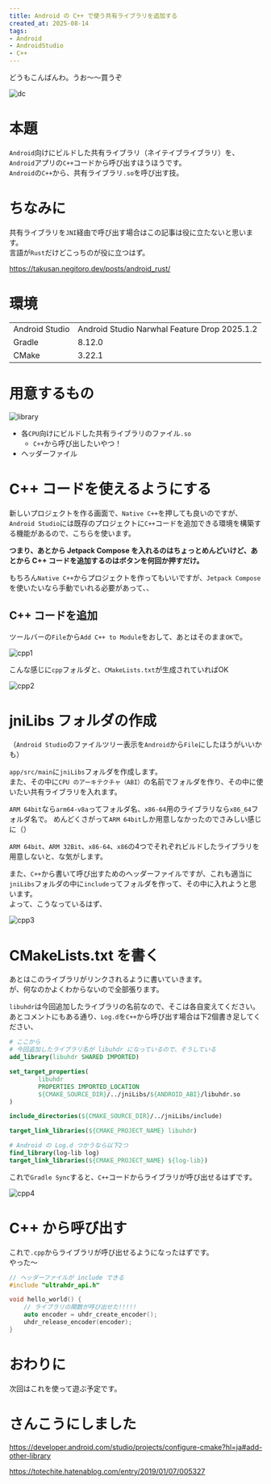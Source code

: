 ```yaml
---
title: Android の C++ で使う共有ライブラリを追加する
created_at: 2025-08-14
tags:
- Android
- AndroidStudio
- C++
---
```

どうもこんばんわ。うお～～買うぞ

![dc](https://oekakityou.negitoro.dev/resize/1b5537f2-92fa-4a04-b727-052872423a71.png)

# 本題
`Android`向けにビルドした共有ライブラリ（ネイテイブライブラリ）を、`Android`アプリの`C++`コードから呼び出すほうほうです。  
`Android`の`C++`から、共有ライブラリ`.so`を呼び出す技。

# ちなみに
共有ライブラリを`JNI`経由で呼び出す場合はこの記事は役に立たないと思います。  
言語が`Rust`だけどこっちのが役に立つはず。

https://takusan.negitoro.dev/posts/android_rust/

# 環境
|                |                                              |
|----------------|----------------------------------------------|
| Android Studio | Android Studio Narwhal Feature Drop 2025.1.2 |
| Gradle         | 8.12.0                                       |
| CMake          | 3.22.1                                       |

# 用意するもの

![library](https://oekakityou.negitoro.dev/original/c6809a9a-298c-4ca0-b47e-3331762d5689.png)

- 各`CPU`向けにビルドした共有ライブラリのファイル`.so`
    - `C++`から呼び出したいやつ！
- ヘッダーファイル

# C++ コードを使えるようにする
新しいプロジェクトを作る画面で、`Native C++`を押しても良いのですが、  
`Android Studio`には既存のプロジェクトに`C++`コードを追加できる環境を構築する機能があるので、こちらを使います。

**つまり、あとから Jetpack Compose を入れるのはちょっとめんどいけど、あとから C++ コードを追加するのはボタンを何回か押すだけ。**

もちろん`Native C++`からプロジェクトを作ってもいいですが、`Jetpack Compose`を使いたいなら手動でいれる必要があって、、

## C++ コードを追加
ツールバーの`File`から`Add C++ to Module`をおして、あとはそのまま`OK`で。

![cpp1](https://oekakityou.negitoro.dev/original/d019db1d-72e0-4235-9148-a4532ac88b22.png)

こんな感じに`cpp`フォルダと、`CMakeLists.txt`が生成されていればOK

![cpp2](https://oekakityou.negitoro.dev/original/96e462ac-7234-4294-89df-4ee74a386d33.png)

# jniLibs フォルダの作成
（`Android Studio`のファイルツリー表示を`Android`から`File`にしたほうがいいかも）

`app/src/main`に`jniLibs`フォルダを作成します。  
また、その中に`CPU のアーキテクチャ（ABI）`の名前でフォルダを作り、その中に使いたい共有ライブラリを入れます。

`ARM 64bit`なら`arm64-v8a`ってフォルダ名、`x86-64`用のライブラリなら`x86_64`フォルダ名で。
めんどくさがって`ARM 64bit`しか用意しなかったのでさみしい感じに（）

`ARM 64bit`、`ARM 32Bit`、`x86-64`、`x86`の4つでそれぞれビルドしたライブラリを用意しないと、な気がします。

また、`C++`から書いて呼び出すためのヘッダーファイルですが、これも適当に`jniLibs`フォルダの中に`include`ってフォルダを作って、その中に入れようと思います。  
よって、こうなっているはず、

![cpp3](https://oekakityou.negitoro.dev/original/b2f97006-bde7-48e8-bfa6-5a40d16e4323.png)

# CMakeLists.txt を書く
あとはこのライブラリがリンクされるように書いていきます。  
が、何なのかよくわからないので全部張ります。

`libuhdr`は今回追加したライブラリの名前なので、そこは各自変えてください。  
あとコメントにもある通り、`Log.d`を`C++`から呼び出す場合は下2個書き足してください、

```cmake
# ここから
# 今回追加したライブラリ名が libuhdr になっているので、そうしている
add_library(libuhdr SHARED IMPORTED)

set_target_properties(
        libuhdr
        PROPERTIES IMPORTED_LOCATION
        ${CMAKE_SOURCE_DIR}/../jniLibs/${ANDROID_ABI}/libuhdr.so
)

include_directories(${CMAKE_SOURCE_DIR}/../jniLibs/include)

target_link_libraries(${CMAKE_PROJECT_NAME} libuhdr)

# Android の Log.d つかうなら以下2つ
find_library(log-lib log)
target_link_libraries(${CMAKE_PROJECT_NAME} ${log-lib})
```

これで`Gradle Sync`すると、`C++`コードからライブラリが呼び出せるはずです。

![cpp4](https://oekakityou.negitoro.dev/original/8ffa68d9-059b-4ae4-8fb0-678c97d393a4.png)

# C++ から呼び出す
これで`.cpp`からライブラリが呼び出せるようになったはずです。  
やった～

```cpp
// ヘッダーファイルが include できる
#include "ultrahdr_api.h"

void hello_world() {
    // ライブラリの関数が呼び出せた!!!!!
    auto encoder = uhdr_create_encoder();
    uhdr_release_encoder(encoder);
}
```

# おわりに
次回はこれを使って遊ぶ予定です。

# さんこうにしました

https://developer.android.com/studio/projects/configure-cmake?hl=ja#add-other-library

https://totechite.hatenablog.com/entry/2019/01/07/005327
